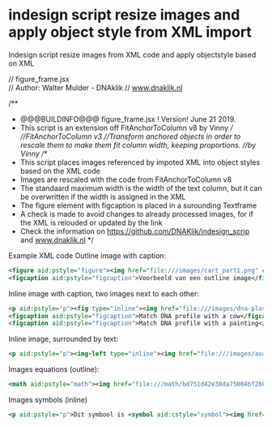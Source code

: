 # indesign script resize  images and apply object style from XML import
Indesign script resize images from XML code and apply objectstyle based on XML

// figure_frame.jsx  
// Author: Walter Mulder - DNAklik
// www.dnaklik.nl
  
/** 
* @@@BUILDINFO@@@ figure_frame.jsx ! Version!  June 21 2019. 
* This script is an extension off FitAnchorToColumn v8 by Vinny
*/
//FitAnchorToColumn v3 
//Transform anchored objects in order to rescale them to make them fit column width, keeping proportions. 
//by Vinny 
/** 
* This script places  images referenced by impoted XML into object styles based on the XML code
* Images are rescaled with the code from FitAnchorToColumn v8
* The standaard maximum width is the width of the text column, but it can be overwritten if the width is assigned in the XML
* The figure element with figcaption is placed in a surounding Textframe
* A check is made to avoid changes to already processed images, for if the XML is relouded or updated by the link
* Check the information on https://github.com/DNAKlik/indesign_scrip and www.dnaklik.nl
 */
 
Example XML code
Outline image with caption:
```xml
<figure aid:pstyle="figure"><img href="file:///images/cart_part1.png" class="img-responsive"/> 
<figcaption aid:pstyle="figcaption">Voorbeeld van een outline image</figcaption></figure>
```
Inline image with caption, two images next to each other:
```xml
<p aid:pstyle="p"><fig type="inline"><img href="file:///images/dna-plastiek-koe.png" width="310"/> 
<figcaption aid:pstyle="figcaption">Match DNA profile with a cow</figcaption></fig><fig type="inline"><img href="file:///images/dna-mondriaan-bloeiende-boom.png" width="310"/> 
<figcaption aid:pstyle="figcaption">Match DNA profile with a painting</figcaption></fig></p>
```
Inline image, surrounded by text:
```xml
<p aid:pstyle="p"><img-left type="inline"><img href="file:///images/avatar.png" width="100" height="100"/></img-left>This script is developed by Walter Mulder from DNAklik.</p>
```
Images equations (outline):
```xml
<math aid:pstyle="math"><img href="file:///math/bd751d42e38da75004bf2b0763fcd45c5b9706a0.144.000000.ffffff.1.png"/></math>
```
Images symbols (inline)
```xml
<p aid:pstyle="p">Dit symbool is <symbol aid:cstyle="symbol"><img href="file:///symbol/ddd3f0e090a89c5599901051a8f8c3b3c21f5317.144.000000.ffffff.1.png"/></symbol> die in de vergelijking staat</p>
```
